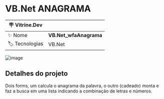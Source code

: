 <h1 align="left">VB.Net ANAGRAMA</h1>

| :placard: Vitrine.Dev |  |
| -------------  | --- |
| :sparkles: Nome        | **VB.Net_wfaAnagrama**
| :label: Tecnologias | VB.Net

![image](https://user-images.githubusercontent.com/24603753/204390482-e4835956-3897-4f84-b297-d53c88e7b1d1.png#vitrinedev)

<h2 align="left">Detalhes do projeto</h2>

Dois forms, um calcula o anagrama da palavra, o outro (cadeado) monta e faz a busca em uma lista indicando a combinação de letras e números.
